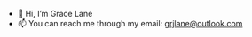 - 👋 Hi, I’m Grace Lane
- 📫 You can reach me through my email: grjlane@outlook.com

<!---
gracerlane/gracerlane is a ✨ special ✨ repository because its `README.md` (this file) appears on your GitHub profile.
You can click the Preview link to take a look at your changes.
--->
